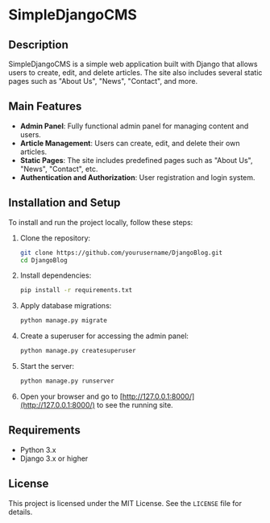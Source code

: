 # SimpleDjangoCMS

## Description
SimpleDjangoCMS is a simple web application built with Django that allows users to create, edit, and delete articles. The site also includes several static pages such as "About Us", "News", "Contact", and more.

## Main Features
- **Admin Panel**: Fully functional admin panel for managing content and users.
- **Article Management**: Users can create, edit, and delete their own articles.
- **Static Pages**: The site includes predefined pages such as "About Us", "News", "Contact", etc.
- **Authentication and Authorization**: User registration and login system.

## Installation and Setup
To install and run the project locally, follow these steps:

1. Clone the repository:
    ```sh
    git clone https://github.com/yourusername/DjangoBlog.git
    cd DjangoBlog
    ```

2. Install dependencies:
    ```sh
    pip install -r requirements.txt
    ```

3. Apply database migrations:
    ```sh
    python manage.py migrate
    ```

4. Create a superuser for accessing the admin panel:
    ```sh
    python manage.py createsuperuser
    ```

5. Start the server:
    ```sh
    python manage.py runserver
    ```

6. Open your browser and go to [http://127.0.0.1:8000/](http://127.0.0.1:8000/) to see the running site.

## Requirements
- Python 3.x
- Django 3.x or higher

## License
This project is licensed under the MIT License. See the `LICENSE` file for details.


